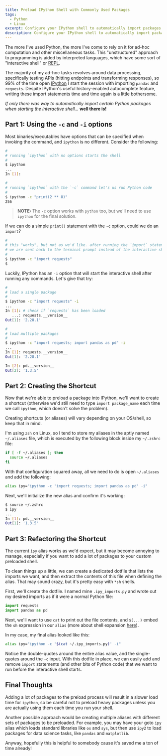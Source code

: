 ```yaml
---
title: Preload IPython Shell with Commonly Used Packages
tags:
  - Python
  - Linux
excerpt: Configure your IPython shell to automatically import packages
description: Configure your IPython shell to automatically import packages
---
```


The more I've used Python, the more I've come to rely on it for ad-hoc computation and other miscellaneous tasks. This "unstructured" approach to programming is aided by interpreted languages, which have some sort of "interactive shell" or [REPL](https://en.wikipedia.org/wiki/Read%E2%80%93eval%E2%80%93print_loop).

The majority of my ad-hoc tasks revolves around data processing, specifically testing APIs (hitting endpoints and transforming responses), so 99% of the time open [IPython](https://ipython.readthedocs.io/en/stable/) I start the session with importing `pandas` and `requests`. Despite IPython's useful history-enabled autocomplete feature, writing these import statements time and time again is a little bothersome.

*If only there was way to automatically import certain Python packages when starting the interactive shell...* **well there is!**

## Part 1: Using the `-c` and `-i` options

Most binaries/executables have options that can be specified when invoking the command, and `ipython` is no different. Consider the following:

```bash
#
# running `ipython` with no options starts the shell
#
$ ipython
...
In [1]: 
```

```bash
#
# running `ipython` with the `-c` command let's us run Python code
#
$ ipython -c "print(2 ** 8)"
256
```

> **NOTE:** The `-c` option works with `python` too, but we'll need to use `ipython` for the final solution.

If we can do a simple `print()` statement with the `-c` option, could we do an `import`?

```bash
#
# this "works", but not as we'd like. after running the `import` statement,
# we are sent back to the terminal prompt instead of the interactive shell
#
$ ipython -c "import requests"
$
```

Luckily, IPython has an `-i` option that will start the interactive shell after running any commands. Let's give that try:

```bash
#
# load a single package
#
$ ipython -c "import requests" -i
...
In [1]: # check if `requests` has been loaded
   ...: requests.__version__
Out[1]: '2.28.1'
```

```bash
#
# load multiple packages
#
$ ipython -c "import requests; import pandas as pd" -i
...
In [1]: requests.__version__
Out[1]: '2.28.1'

In [2]: pd.__version__
Out[2]: '1.3.5'
```

## Part 2: Creating the Shortcut

Now that we're able to preload a package into IPython, we'll want to create a shortcut (otherwise we'd still need to type `import package_name` each time we call `ipython`, which doesn't solve the problem). 

Creating shortcuts (or aliases) will vary depending on your OS/shell, so keep that in mind.

I'm using `zsh` on Linux, so I tend to store my aliases in the aptly named `~/.aliases` file, which is executed by the following block inside my `~/.zshrc` file:

```bash
if [ -f ~/.aliases ]; then
  source ~/.aliases
fi
```

With that configuration squared away, all we need to do is open `~/.aliases` and add the following:
```bash
alias ipy="ipython -c 'import requests; import pandas as pd' -i"
```

Next, we'll initialize the new alias and confirm it's working:
```bash
$ source ~/.zshrc
$ ipy
...
In [1]: pd.__version__
Out[1]: '1.3.5'
```

## Part 3: Refactoring the Shortcut

The current `ipy` alias works as we'd expect, but it may become annoying to manage, especially if you want to add a lot of packages to your custom preloaded shell.

To clean things up a little, we can create a dedicated dotfile that lists the imports we want, and then extract the contents of this file when defining the alias. That may sound crazy, but it's pretty easy with `*sh` shells.

First, we'll create the dotfile. I named mine `.ipy_imports.py` and wrote out my desired imports as if it were a normal Python file:

```python
import requests
import pandas as pd
```

Next, we'll want to use `cat` to print out the file contents, and `$(...)` embed the `sh` expression in our `alias` (more about shell expansion [here](https://tldp.org/LDP/Bash-Beginners-Guide/html/sect_03_04.html)).

In my case, my final alias looked like this:
```bash
alias ipy="ipython -c '$(cat ~/.ipy_imports.py)' -i"
```

Notice the double-quotes around the entire alias value, and the single-quotes around the `-c` input. With this dotfile in place, we can easily add and remove `import` statements (and other bits of Python code) that we want to run before the interactive shell starts.

## Final Thoughts

Adding a lot of packages to the preload process will result in a slower load time for `ipython`, so be careful not to preload heavy packages unless you are actually using them each time you run your shell.

Another possible approach would be creating multiple aliases with different sets of packages to be preloaded. For example, you may have your goto `ipy` alias which loads standard libraries like `os` and `sys`, but then use `ipy2` to load packages for data science tasks, like `pandas` and `matplotlib`.

Anyway, hopefully this is helpful to somebody cause it's saved me a ton of time already!
